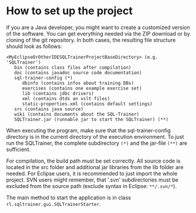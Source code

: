 # How to set up the project #

If you are a Java developer, you might want to create a customized version of the software. You can get everything needed via the ZIP download or by cloning of the git repository. In both cases, the resulting file structure should look as follows:

```
<MyEclipseOrOtherIDESQLTrainerProjectBaseDirectory> (e.g. 'SQLTrainer')
   bin (contains class files after compilation)
   doc (contains javadoc source code documentation)
   sql-trainer-config (*)
      dbinfo (contains infos about training DBs)
      exercises (contains one example exercise set)
      lib (contains jdbc drivers)
      xml (contains dtds an xslt files)
      static-properties.xml (contains default settings)
   src (contains java source)
   wiki (contains documents about the SQL-Trainer)
   SQLTrainer.jar (runnable jar to start the SQLTrainer) (**)
```

When executing the program, make sure that the sql-trainer-config directory is in the current directory of the execution environment. To just run the SQLTrainer, the complete subdirectory `(*)` and the jar-file `(**)` are sufficient.

For compilation, the build path must be set correctly. All source code is located in the src folder and additional jar libraries from the lib folder are needed. For Eclipse users, it is recommended to just import the whole project.
SVN users might remember, that '.svn' subdirectories must be excluded from the source path (exclude syntax in Eclipse: `**/.svn/*`).

The main method to start the application is in class
`rl.sqltrainer.gui.SQLTrainerStarter`.
